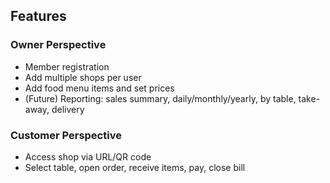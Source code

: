 ## Features
### Owner Perspective
- Member registration
- Add multiple shops per user
- Add food menu items and set prices
- (Future) Reporting: sales summary, daily/monthly/yearly, by table, take-away, delivery

### Customer Perspective
- Access shop via URL/QR code
- Select table, open order, receive items, pay, close bill

